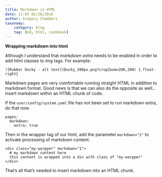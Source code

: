 ```yaml
---
title: Markdown in HTML
date: 11:03 01/26/2016
author: Gregory Chambers
taxonomy:
    category: blog
    tag: [md, html, cookbook]
---
```


**Wrapping markdown into html**

Although I understand that *markdown extra* needs to be enabled in order to add html classes to img tags. For example:

```
![Rubber Ducky - alt text](Ducky_500px.png?cropZoom=200,200) {.float-right}
```
Markdown pages are very comfortable running straight HTML in addition to markdown format. Good news is that we can also do the opposite as well... insert markdown within an HTML chunk of code.

If the `user/config/system.yaml` file has not been set to run markdown extra, do that now.

```
pages:
  markdown:
    extra: true
```
Then in the wrapper tag of our html, add the parameter `markdown="1"` to activate processing of markdown content.

```
<div class="my-warpper" markdown="1">
  # my markdown content here
  this content is wrapped into a div with class of "my-warpper"
</div>
```
That&rsquo;s all that&rsquo;s needed to insert markdown into an HTML chunk.
